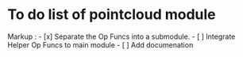 # To do list of pointcloud module

 Markup :   - [x] Separate the Op Funcs into a submodule.
            - [ ] Integrate Helper Op Funcs to main module
            - [ ] Add documenation
